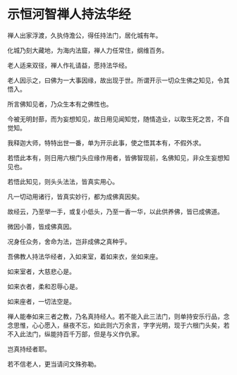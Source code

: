 # 示恒河智禅人持法华经

禅人出家浮渡，久执侍澹公，得任持法门，居化城有年。

化城乃刻大藏地，为海内法窟，禅人力任常住，纲维百务。

老人适来双径，禅人作礼请益，愿持法华经。

老人因示之，曰佛为一大事因缘，故出现于世。所谓开示一切众生佛之知见，令其悟入。

所言佛知见者，乃众生本有之佛性也。

今被无明封蔀，而为妄想知见，故日用见闻知觉，随情造业，以取生死之苦，不自觉知。

我释迦大师，特特出世一番，单为开示此事，使之悟其本有，不假外求。

若悟此本有，则日用六根门头应缘作用者，皆佛智现前，名佛知见，非众生妄想知见也。

若悟此知见，则头头法法，皆真实用心。

凡一切动用诸行，皆真实妙行，都为成佛真因矣。

故经云，乃至举一手，或复小低头，乃至一香一华，以此供养佛，皆已成佛道。

微因小善，皆成佛真因。

况身任众务，舍命为法，岂非成佛之真种乎。

吾佛教人持法华经者，入如来室，着如来衣，坐如来座。

如来室者，大慈悲心是。

如来衣者，柔和忍辱心是。

如来座者，一切法空是。

禅人能奉如来三者之教，乃名真持经人。若不能入此三法门，则单持安乐行品，念念思惟，心心愿入，昼夜不忘，如此则六万余言，字字光明，现于六根门头矣，若不入此法门，纵能持百千万部，但是与义作仇家。

岂真持经者耶。

若不信老人，更当请问文殊弥勒。